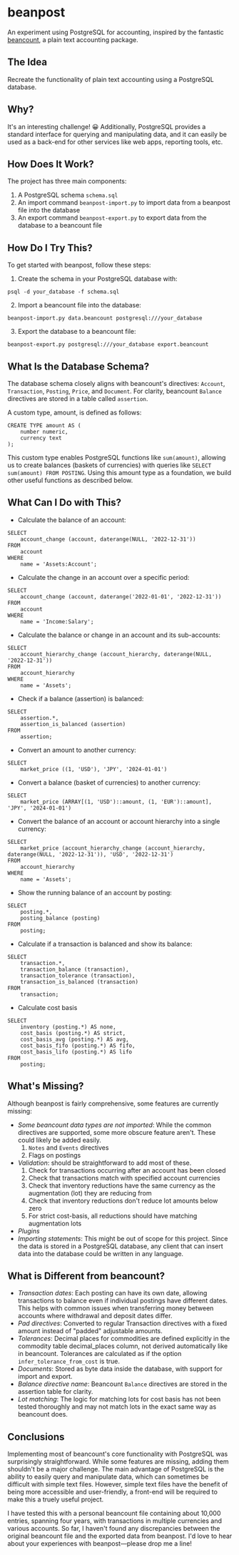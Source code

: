 # beanpost

An experiment using PostgreSQL for accounting, inspired by the fantastic [beancount](https://beancount.github.io), a plain text accounting package.

## The Idea

Recreate the functionality of plain text accounting using a PostgreSQL database.

## Why?

It's an interesting challenge! 😀 Additionally, PostgreSQL provides a standard interface for querying and manipulating data, and it can easily be used as a back-end for other services like web apps, reporting tools, etc.

## How Does It Work?

The project has three main components:

1. A PostgreSQL schema `schema.sql`
2. An import command `beanpost-import.py` to import data from a beanpost file into the database
3. An export command `beanpost-export.py` to export data from the database to a beancount file

## How Do I Try This?

To get started with beanpost, follow these steps:

1. Create the schema in your PostgreSQL database with:

`psql -d your_database -f schema.sql`

2. Import a beancount file into the database:

`beanpost-import.py data.beancount postgresql:///your_database`

3. Export the database to a beancount file:

`beanpost-export.py postgresql:///your_database export.beancount`

## What Is the Database Schema?

The database schema closely aligns with beancount's directives: `Account`, `Transaction`, `Posting`, `Price`, and `Document`. For clarity, beancount `Balance` directives are stored in a table called `assertion`.

A custom type, amount, is defined as follows:

```
CREATE TYPE amount AS (
	number numeric,
	currency text
);
```

This custom type enables PostgreSQL functions like `sum(amount)`, allowing us to create balances (baskets of currencies) with queries like `SELECT sum(amount) FROM POSTING`. Using this amount type as a foundation, we build other useful functions as described below.

## What Can I Do with This?

- Calculate the balance of an account:

```
SELECT
	account_change (account, daterange(NULL, '2022-12-31'))
FROM
	account
WHERE
	name = 'Assets:Account';
```

- Calculate the change in an account over a specific period:

```
SELECT
	account_change (account, daterange('2022-01-01', '2022-12-31'))
FROM
	account
WHERE
	name = 'Income:Salary';
```

- Calculate the balance or change in an account and its sub-accounts:

```
SELECT
	account_hierarchy_change (account_hierarchy, daterange(NULL, '2022-12-31'))
FROM
	account_hierarchy
WHERE
	name = 'Assets';
```

- Check if a balance (assertion) is balanced:

```
SELECT
	assertion.*,
	assertion_is_balanced (assertion)
FROM
	assertion;
```

- Convert an amount to another currency:

```
SELECT
	market_price ((1, 'USD'), 'JPY', '2024-01-01')
```

- Convert a balance (basket of currencies) to another currency:

```
SELECT
	market_price (ARRAY[(1, 'USD')::amount, (1, 'EUR')::amount], 'JPY', '2024-01-01')
```

- Convert the balance of an account or account hierarchy into a single currency:

```
SELECT
	market_price (account_hierarchy_change (account_hierarchy, daterange(NULL, '2022-12-31')), 'USD', '2022-12-31')
FROM
	account_hierarchy
WHERE
	name = 'Assets';
```

- Show the running balance of an account by posting:

```
SELECT
	posting.*,
	posting_balance (posting)
FROM
	posting;
```

- Calculate if a transaction is balanced and show its balance:

```
SELECT
	transaction.*,
	transaction_balance (transaction),
	transaction_tolerance (transaction),
	transaction_is_balanced (transaction)
FROM
	transaction;
```

- Calculate cost basis

```
SELECT
	inventory (posting.*) AS none,
	cost_basis (posting.*) AS strict,
	cost_basis_avg (posting.*) AS avg,
	cost_basis_fifo (posting.*) AS fifo,
	cost_basis_lifo (posting.*) AS lifo
FROM
	posting;
```

## What's Missing?

Although beanpost is fairly comprehensive, some features are currently missing:

- _Some beancount data types are not imported_: While the common directives are supported, some more obscure feature aren't. These could likely be added easily.
  1. `Notes` and `Events` directives
  2. Flags on postings
- _Validation_: should be straightforward to add most of these.
  1.  Check for transactions occurring after an account has been closed
  2.  Check that transactions match with specified account currencies
  3.  Check that inventory reductions have the same currency as the augmentation (lot) they are reducing from
  4.  Check that inventory reductions don't reduce lot amounts below zero
  5.  For strict cost-basis, all reductions should have matching augmentation lots
- _Plugins_
- _Importing statements_: This might be out of scope for this project. Since the data is stored in a PostgreSQL database, any client that can insert data into the database could be written in any language.

## What is Different from beancount?

- _Transaction dates_: Each posting can have its own date, allowing transactions to balance even if individual postings have different dates. This helps with common issues when transferring money between accounts where withdrawal and deposit dates differ.
- _Pad directives_: Converted to regular Transaction directives with a fixed amount instead of "padded" adjustable amounts.
- _Tolerances_: Decimal places for commodities are defined explicitly in the commodity table decimal_places column, not derived automatically like in beancount. Tolerances are calculated as if the option `infer_tolerance_from_cost` is true.
- _Documents_: Stored as byte data inside the database, with support for import and export.
- _Balance directive name_: Beancount `Balance` directives are stored in the assertion table for clarity.
- _Lot matching_: The logic for matching lots for cost basis has not been tested thoroughly and may not match lots in the exact same way as beancount does.

## Conclusions

Implementing most of beancount's core functionality with PostgreSQL was surprisingly straightforward. While some features are missing, adding them shouldn't be a major challenge. The main advantage of PostgreSQL is the ability to easily query and manipulate data, which can sometimes be difficult with simple text files. However, simple text files have the benefit of being more accessible and user-friendly, a front-end will be required to make this a truely useful project.

I have tested this with a personal beancount file containing about 10,000 entries, spanning four years, with transactions in multiple currencies and various accounts. So far, I haven't found any discrepancies between the original beancount file and the exported data from beanpost. I'd love to hear about your experiences with beanpost—please drop me a line!
